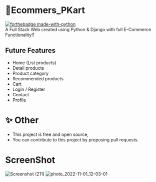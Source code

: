 
# 📡Ecommers_PKart
[![forthebadge made-with-python](http://ForTheBadge.com/images/badges/made-with-python.svg)](https://www.python.org/) <br/>
A Full Stack Web created using Python & Django with full E-Commerce Functionality!!

## Future Features

- Home (List products)
- Detail products
- Product category
- Recommended products
- Cart
- Login / Register
- Contact 
- Profile


# ✨ Other
* This project is free and open source,
* You can contribute to this project by proposing pull requests.

# ScreenShot
![Screenshot (211)](https://user-images.githubusercontent.com/112808009/199175495-5a78d719-20ae-4e99-b4ad-b0c74117d8b8.png)
![photo_2022-11-01_12-03-01](https://user-images.githubusercontent.com/112808009/199175551-f4c4b5e3-0a6f-4677-85bd-93e77a6e9d9b.jpg)
